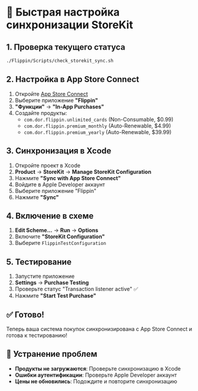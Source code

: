 # 🚀 Быстрая настройка синхронизации StoreKit

## 1. Проверка текущего статуса
```bash
./Flippin/Scripts/check_storekit_sync.sh
```

## 2. Настройка в App Store Connect
1. Откройте [App Store Connect](https://appstoreconnect.apple.com/)
2. Выберите приложение **"Flippin"**
3. **"Функции"** → **"In-App Purchases"**
4. Создайте продукты:
   - `com.dor.flippin.unlimited_cards` (Non-Consumable, $0.99)
   - `com.dor.flippin.premium_monthly` (Auto-Renewable, $4.99)
   - `com.dor.flippin.premium_yearly` (Auto-Renewable, $39.99)

## 3. Синхронизация в Xcode
1. Откройте проект в Xcode
2. **Product** → **StoreKit** → **Manage StoreKit Configuration**
3. Нажмите **"Sync with App Store Connect"**
4. Войдите в Apple Developer аккаунт
5. Выберите приложение "Flippin"
6. Нажмите **"Sync"**

## 4. Включение в схеме
1. **Edit Scheme...** → **Run** → **Options**
2. Включите **"StoreKit Configuration"**
3. Выберите `FlippinTestConfiguration`

## 5. Тестирование
1. Запустите приложение
2. **Settings** → **Purchase Testing**
3. Проверьте статус "Transaction listener active" ✅
4. Нажмите **"Start Test Purchase"**

## ✅ Готово!
Теперь ваша система покупок синхронизирована с App Store Connect и готова к тестированию!

## 🔧 Устранение проблем
- **Продукты не загружаются**: Проверьте синхронизацию в Xcode
- **Ошибки аутентификации**: Проверьте Apple Developer аккаунт
- **Цены не обновились**: Подождите и повторите синхронизацию 